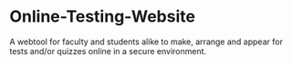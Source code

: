 # Online-Testing-Website
A webtool for faculty and students alike to make, arrange and appear for tests and/or quizzes online in a secure environment.
